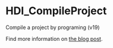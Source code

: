# HDI_CompileProject

Compile a project by programing (v19)

Find more information on [the blog post](https://blog.4d.com/move-to-shareable-entity-selections-smoothly).
